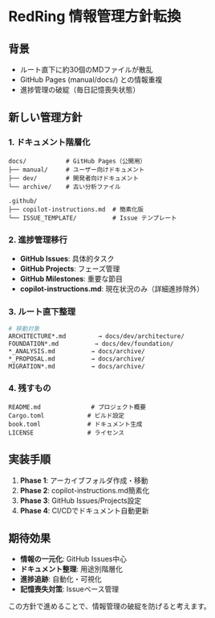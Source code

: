 # RedRing 情報管理方針転換

## 背景
- ルート直下に約30個のMDファイルが散乱
- GitHub Pages (manual/docs/) との情報重複
- 進捗管理の破綻（毎日記憶喪失状態）

## 新しい管理方針

### 1. ドキュメント階層化
```
docs/           # GitHub Pages（公開用）
├── manual/     # ユーザー向けドキュメント
├── dev/        # 開発者向けドキュメント
└── archive/    # 古い分析ファイル

.github/
├── copilot-instructions.md  # 簡素化版
└── ISSUE_TEMPLATE/          # Issue テンプレート
```

### 2. 進捗管理移行
- **GitHub Issues**: 具体的タスク
- **GitHub Projects**: フェーズ管理
- **GitHub Milestones**: 重要な節目
- **copilot-instructions.md**: 現在状況のみ（詳細進捗除外）

### 3. ルート直下整理
```bash
# 移動対象
ARCHITECTURE*.md         → docs/dev/architecture/
FOUNDATION*.md          → docs/dev/foundation/
*_ANALYSIS.md          → docs/archive/
*_PROPOSAL.md          → docs/archive/
MIGRATION*.md          → docs/archive/
```

### 4. 残すもの
```
README.md              # プロジェクト概要
Cargo.toml            # ビルド設定
book.toml             # ドキュメント生成
LICENSE               # ライセンス
```

## 実装手順

1. **Phase 1**: アーカイブフォルダ作成・移動
2. **Phase 2**: copilot-instructions.md簡素化
3. **Phase 3**: GitHub Issues/Projects設定
4. **Phase 4**: CI/CDでドキュメント自動更新

## 期待効果

- **情報の一元化**: GitHub Issues中心
- **ドキュメント整理**: 用途別階層化
- **進捗追跡**: 自動化・可視化
- **記憶喪失対策**: Issueベース管理

この方針で進めることで、情報管理の破綻を防げると考えます。